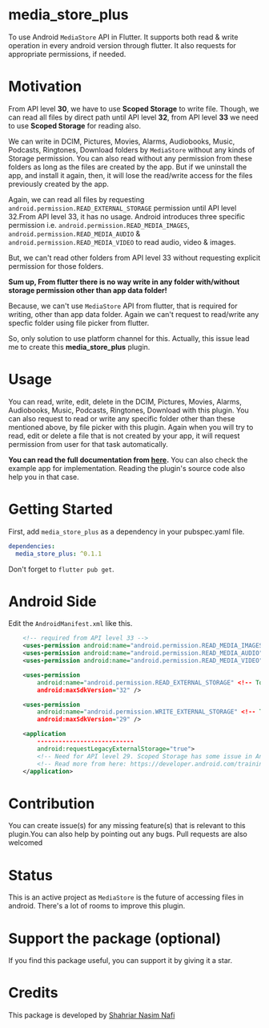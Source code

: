 # media_store_plus

To use Android `MediaStore` API in Flutter.
It supports both read & write operation in every android version through flutter.
It also requests for appropriate permissions, if needed.

# Motivation

From API level __30__, we have to use __Scoped Storage__ to write file. Though, we can read all files by direct path until API level __32__, from API level __33__ we need to use __Scoped Storage__ for reading also.

We can write in DCIM, Pictures, Movies, Alarms, Audiobooks, Music, Podcasts, Ringtones, Download folders by `MediaStore` without any kinds of Storage permission. You can also read without any permission from these folders as long as the files are created by the app. But if we uninstall the app, and install it again, then, it will lose the read/write access for the files previously created by the app.

Again, we can read all files by requesting `android.permission.READ_EXTERNAL_STORAGE` permission until API level 32.From API level 33, it has no usage. Android introduces three specific permission i.e. `android.permission.READ_MEDIA_IMAGES`, `android.permission.READ_MEDIA_AUDIO` & `android.permission.READ_MEDIA_VIDEO` to read audio, video & images.

But, we can't read other folders from API level 33 without requesting explicit permission for those folders.

__Sum up, From flutter there is no way write in any folder with/without storage permission other than app data folder!__

Because, we can't use `MediaStore` API from flutter, that is required for writing, other than app data folder. Again we can't request to read/write any specfic folder using file picker from flutter.

So, only solution to use platform channel for this. Actually, this issue lead me to create this __media_store_plus__ plugin.

# Usage

You can read, write, edit, delete in the DCIM, Pictures, Movies, Alarms, Audiobooks, Music, Podcasts, Ringtones, Download with this plugin.
You can also request to read or write any specific folder other than these mentioned above, by file picker with this plugin.
Again when you will try to read, edit or delete a file that is not created by your app, it will request permission from user for that task automatically.

__You can read the full documentation from [here](https://pub.dev/documentation/media_store_plus/latest/).__ You can also check the example app for implementation. Reading the plugin's source code also help you in that case.

# Getting Started

First, add `media_store_plus` as a dependency in your pubspec.yaml file.

```yaml
dependencies:
  media_store_plus: ^0.1.1
```

Don't forget to `flutter pub get`.

# Android Side

Edit the `AndroidManifest.xml` like this.

```xml
    <!-- required from API level 33 -->
    <uses-permission android:name="android.permission.READ_MEDIA_IMAGES" /> <!-- To read images created by other apps -->
    <uses-permission android:name="android.permission.READ_MEDIA_AUDIO" /> <!-- To read audios created by other apps -->
    <uses-permission android:name="android.permission.READ_MEDIA_VIDEO" /> <!-- To read vidoes created by other apps -->

    <uses-permission
        android:name="android.permission.READ_EXTERNAL_STORAGE" <!-- To read all files until API level 32 -->
        android:maxSdkVersion="32" />

    <uses-permission
        android:name="android.permission.WRITE_EXTERNAL_STORAGE" <!-- To write all files until API level 29. We will MediaStore from API level 30 -->
        android:maxSdkVersion="29" />

    <application
        ---------------------------
        android:requestLegacyExternalStorage="true"> 
        <!-- Need for API level 29. Scoped Storage has some issue in Android 10. So, google recommanded to add this. -->
        <!-- Read more from here: https://developer.android.com/training/data-storage/shared/media#access-other-apps-files-->
    </application>
```

# Contribution

You can create issue(s) for any missing feature(s) that is relevant to this plugin.You can also help by pointing out any bugs. Pull requests are also welcomed

# Status

This is an active project as `MediaStore` is the future of accessing files in android. There's a lot of rooms to improve this plugin.


# Support the package (optional)

If you find this package useful, you can support it by giving it a star.

# Credits

This package is developed by [Shahriar Nasim Nafi](https://github.com/SNNafi)
